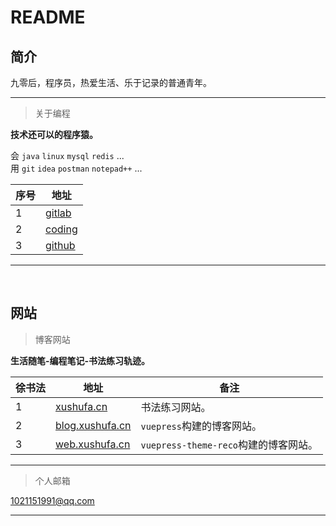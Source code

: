 # README

## 简介

九零后，程序员，热爱生活、乐于记录的普通青年。

---

> 关于编程

**技术还可以的程序猿。**

会 `java`  `linux`  `mysql` `redis` ...  <br/>
用 `git` `idea` `postman` `notepad++` ...  <br/>

| 序号 | 地址        |
| ---- | ----------- |
| 1    | [gitlab]( https://gitlab.com/xuyq123/MyNotes )             |  
| 2    | [coding]( https://xyqin.coding.net/public/my/MyNotes/git )	|
| 3    | [github]( https://github.com/scott180/MyNotes )            |  

---

<br/>

## 网站

> 博客网站

**生活随笔-编程笔记-书法练习轨迹。**

| 徐书法 | 地址        |  备注          |
| -----  | ----------- |  ------------- |
| 1      | [xushufa.cn]( https://xushufa.cn )            | 书法练习网站。 |
| 2      | [blog.xushufa.cn]( https://blog.xushufa.cn )  | `vuepress`构建的博客网站。 |
| 3      | [web.xushufa.cn]( https://web.xushufa.cn )    | `vuepress-theme-reco`构建的博客网站。|


---


> 个人邮箱 

1021151991@qq.com 


---